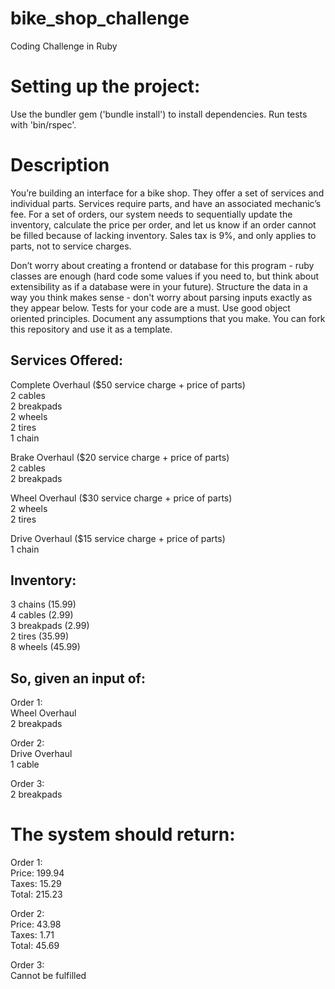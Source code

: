# bike_shop_challenge
Coding Challenge in Ruby

# Setting up the project:
Use the bundler gem ('bundle install') to install dependencies. Run tests with 'bin/rspec'.

# Description
You’re building an interface for a bike shop. They offer a set of services and individual parts. Services require parts, and have an associated mechanic’s fee. For a set of orders, our system needs to sequentially update the inventory, calculate the price per order, and let us know if an order cannot be filled because of lacking inventory. Sales tax is 9%, and only applies to parts, not to service charges.

Don’t worry about creating a frontend or database for this program - ruby classes are enough (hard code some values if you need to, but think about extensibility as if a database were in your future). Structure the data in a way you think makes sense - don't worry about parsing inputs exactly as they appear below. Tests for your code are a must. Use good object oriented principles. Document any assumptions that you make. You can fork this repository and use it as a template.

## Services Offered:
Complete Overhaul ($50 service charge + price of parts)  
2 cables  
2 breakpads  
2 wheels  
2 tires  
1 chain  

Brake Overhaul ($20 service charge + price of parts)  
2 cables  
2 breakpads  

Wheel Overhaul ($30 service charge + price of parts)  
2 wheels  
2 tires  

Drive Overhaul ($15 service charge + price of parts)  
1 chain  


## Inventory:
3 chains (15.99)  
4 cables (2.99)  
3 breakpads (2.99)  
2 tires (35.99)  
8 wheels (45.99)  


## So, given an input of:

Order 1:  
Wheel Overhaul  
2 breakpads  

Order 2:  
Drive Overhaul  
1 cable  

Order 3:  
2 breakpads  

# The system should return:

Order 1:  
Price: 199.94  
Taxes: 15.29  
Total:  215.23  

Order 2:  
Price: 43.98  
Taxes: 1.71  
Total: 45.69  

Order 3:  
Cannot be fulfilled  
